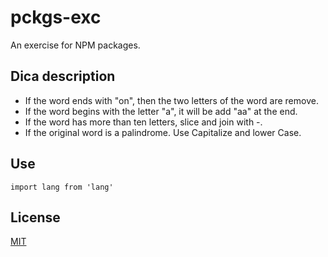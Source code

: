 # pckgs-exc

An exercise for NPM packages.

## Dica description

- If the word ends with "on", then the two letters of the word are remove.
- If the word begins with the letter "a", it will be add "aa" at the end.
- If the word has more than ten letters, slice and join with -.
- If the original word is a palindrome. Use Capitalize and lower Case.

## Use

```
import lang from 'lang'

```

## License

[MIT](https://opensource.org/licenses/MIT)
